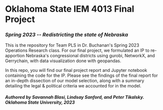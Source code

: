 # Oklahoma State IEM 4013 Final Project

### *Spring 2023 -- Redistricting the state of Nebraska*

This is the repository for Team PLS in Dr. Buchanan's Spring 2023 Operations Research class. For our final project, we formulated an IP to re-apportion Nebraska's congressional districts using gurobi, NetworkX, and Gerrychain, with data visualization done with geopandas.

In this repo, you will find our final project report and Jupyter notebook containing the code for the IP. Please see the findings of the final report for an in-depth dissection of our model selection, along with a summary detailing the legal & political criteria we accounted for in the model.

##### **Authored by Savannah Blasi, Lindsay Sanford, and Peter Tikalsky. Oklahoma State University, 2023**
